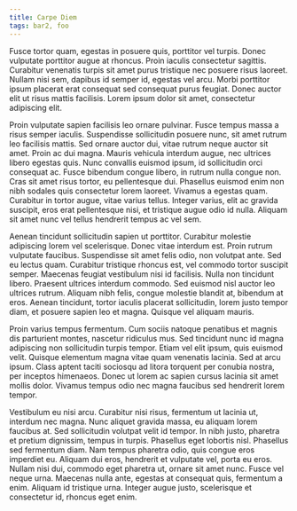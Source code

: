 ```yaml
---
title: Carpe Diem
tags: bar2, foo
---
```


Fusce tortor quam, egestas in posuere quis, porttitor vel turpis. Donec
vulputate porttitor augue at rhoncus. Proin iaculis consectetur sagittis.
Curabitur venenatis turpis sit amet purus tristique nec posuere risus laoreet.
Nullam nisi sem, dapibus id semper id, egestas vel arcu. Morbi porttitor ipsum
placerat erat consequat sed consequat purus feugiat. Donec auctor elit ut risus
mattis facilisis. Lorem ipsum dolor sit amet, consectetur adipiscing elit.

Proin vulputate sapien facilisis leo ornare pulvinar. Fusce tempus massa a risus
semper iaculis. Suspendisse sollicitudin posuere nunc, sit amet rutrum leo
facilisis mattis. Sed ornare auctor dui, vitae rutrum neque auctor sit amet.
Proin ac dui magna. Mauris vehicula interdum augue, nec ultrices libero egestas
quis. Nunc convallis euismod ipsum, id sollicitudin orci consequat ac. Fusce
bibendum congue libero, in rutrum nulla congue non. Cras sit amet risus tortor,
eu pellentesque dui. Phasellus euismod enim non nibh sodales quis consectetur
lorem laoreet. Vivamus a egestas quam. Curabitur in tortor augue, vitae varius
tellus. Integer varius, elit ac gravida suscipit, eros erat pellentesque nisi,
et tristique augue odio id nulla. Aliquam sit amet nunc vel tellus hendrerit
tempus ac vel sem.

Aenean tincidunt sollicitudin sapien ut porttitor. Curabitur molestie adipiscing
lorem vel scelerisque. Donec vitae interdum est. Proin rutrum vulputate
faucibus. Suspendisse sit amet felis odio, non volutpat ante. Sed eu lectus
quam. Curabitur tristique rhoncus est, vel commodo tortor suscipit semper.
Maecenas feugiat vestibulum nisi id facilisis. Nulla non tincidunt libero.
Praesent ultrices interdum commodo. Sed euismod nisl auctor leo ultrices rutrum.
Aliquam nibh felis, congue molestie blandit at, bibendum at eros. Aenean
tincidunt, tortor iaculis placerat sollicitudin, lorem justo tempor diam, et
posuere sapien leo et magna. Quisque vel aliquam mauris.

Proin varius tempus fermentum. Cum sociis natoque penatibus et magnis dis
parturient montes, nascetur ridiculus mus. Sed tincidunt nunc id magna
adipiscing non sollicitudin turpis tempor. Etiam vel elit ipsum, quis euismod
velit. Quisque elementum magna vitae quam venenatis lacinia. Sed at arcu ipsum.
Class aptent taciti sociosqu ad litora torquent per conubia nostra, per inceptos
himenaeos. Donec ut lorem ac sapien cursus lacinia sit amet mollis dolor.
Vivamus tempus odio nec magna faucibus sed hendrerit lorem tempor.

Vestibulum eu nisi arcu. Curabitur nisi risus, fermentum ut lacinia ut, interdum
nec magna. Nunc aliquet gravida massa, eu aliquam lorem faucibus at. Sed
sollicitudin volutpat velit id tempor. In nibh justo, pharetra et pretium
dignissim, tempus in turpis. Phasellus eget lobortis nisl. Phasellus sed
fermentum diam. Nam tempus pharetra odio, quis congue eros imperdiet eu. Aliquam
dui eros, hendrerit et vulputate vel, porta eu eros. Nullam nisi dui, commodo
eget pharetra ut, ornare sit amet nunc. Fusce vel neque urna. Maecenas nulla
ante, egestas at consequat quis, fermentum a enim. Aliquam id tristique urna.
Integer augue justo, scelerisque et consectetur id, rhoncus eget enim.
